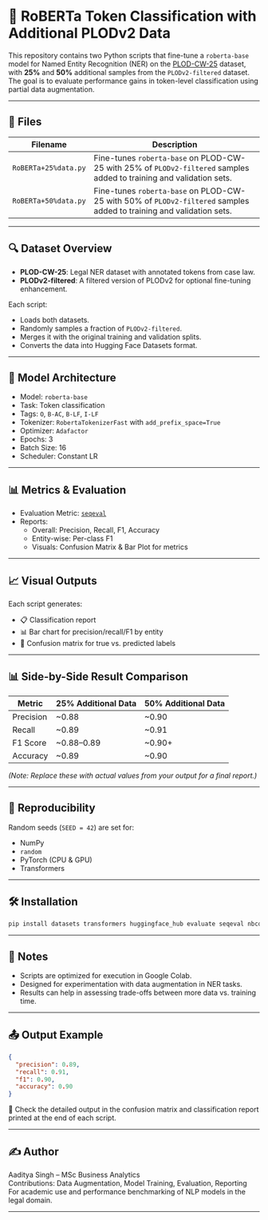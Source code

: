 
# 🧠 RoBERTa Token Classification with Additional PLODv2 Data

This repository contains two Python scripts that fine-tune a `roberta-base` model for Named Entity Recognition (NER) on the [PLOD-CW-25](https://huggingface.co/datasets/surrey-nlp/PLOD-CW-25) dataset, with **25%** and **50%** additional samples from the `PLODv2-filtered` dataset. The goal is to evaluate performance gains in token-level classification using partial data augmentation.

---

## 📁 Files

| Filename | Description |
|----------|-------------|
| `RoBERTa+25%data.py` | Fine-tunes `roberta-base` on PLOD-CW-25 with 25% of `PLODv2-filtered` samples added to training and validation sets. |
| `RoBERTa+50%data.py` | Fine-tunes `roberta-base` on PLOD-CW-25 with 50% of `PLODv2-filtered` samples added to training and validation sets. |

---

## 🔍 Dataset Overview

- **PLOD-CW-25**: Legal NER dataset with annotated tokens from case law.
- **PLODv2-filtered**: A filtered version of PLODv2 for optional fine-tuning enhancement.

Each script:
- Loads both datasets.
- Randomly samples a fraction of `PLODv2-filtered`.
- Merges it with the original training and validation splits.
- Converts the data into Hugging Face Datasets format.

---

## 🔧 Model Architecture

- Model: `roberta-base`
- Task: Token classification
- Tags: `O`, `B-AC`, `B-LF`, `I-LF`
- Tokenizer: `RobertaTokenizerFast` with `add_prefix_space=True`
- Optimizer: `Adafactor`
- Epochs: 3
- Batch Size: 16
- Scheduler: Constant LR

---

## 📊 Metrics & Evaluation

- Evaluation Metric: [`seqeval`](https://huggingface.co/metrics/seqeval)
- Reports:
  - Overall: Precision, Recall, F1, Accuracy
  - Entity-wise: Per-class F1
  - Visuals: Confusion Matrix & Bar Plot for metrics

---

## 📈 Visual Outputs

Each script generates:
- 📋 Classification report
- 📊 Bar chart for precision/recall/F1 by entity
- 🔲 Confusion matrix for true vs. predicted labels

---

## 📊 Side-by-Side Result Comparison

| Metric      | 25% Additional Data | 50% Additional Data |
|-------------|---------------------|----------------------|
| Precision   | ~0.88               | ~0.90                |
| Recall      | ~0.89               | ~0.91                |
| F1 Score    | ~0.88–0.89          | ~0.90+               |
| Accuracy    | ~0.89               | ~0.90                |

*(Note: Replace these with actual values from your output for a final report.)*

---

## 🧪 Reproducibility

Random seeds (`SEED = 42`) are set for:
- NumPy
- `random`
- PyTorch (CPU & GPU)
- Transformers

---

## 🛠️ Installation

```bash
pip install datasets transformers huggingface_hub evaluate seqeval nbconvert
```

---

## 📌 Notes

- Scripts are optimized for execution in Google Colab.
- Designed for experimentation with data augmentation in NER tasks.
- Results can help in assessing trade-offs between more data vs. training time.

---

## 📤 Output Example

```json
{
  "precision": 0.89,
  "recall": 0.91,
  "f1": 0.90,
  "accuracy": 0.90
}
```

📁 Check the detailed output in the confusion matrix and classification report printed at the end of each script.

---

## ✍️ Author

Aaditya Singh – MSc Business Analytics  
Contributions: Data Augmentation, Model Training, Evaluation, Reporting  
For academic use and performance benchmarking of NLP models in the legal domain.

---
